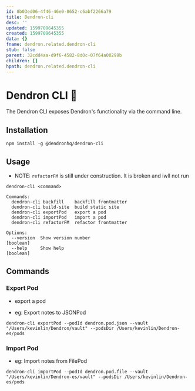 ```yaml
---
id: 8b03ed06-4f46-46e0-8652-c6abf2266a79
title: Dendron-cli
desc: ''
updated: 1599709645355
created: 1599709645355
data: {}
fname: dendron.related.dendron-cli
stub: false
parent: 32cdd4aa-d9f6-4582-8d0c-07f64a00299b
children: []
hpath: dendron.related.dendron-cli
---
```

# Dendron CLI 🚧

The Dendron CLI exposes Dendron's functionality via the command line. 

## Installation

```
npm install -g @dendronhq/dendron-cli
```

## Usage

- NOTE: `refactorFM` is still under construction. It is broken and iwll not run

```
dendron-cli <command>

Commands:
  dendron-cli backfill    backfill frontmatter
  dendron-cli build-site  build static site
  dendron-cli exportPod   export a pod
  dendron-cli importPod   import a pod
  dendron-cli refactorFM  refactor frontmatter 

Options:
  --version  Show version number                                       [boolean]
  --help     Show help                                                 [boolean]
```

## Commands

### Export Pod

- export a pod

- eg: Export notes to JSONPod

```
dendron-cli exportPod --podId dendron.pod.json --vault "/Users/kevinlin/Dendron/vault" --podsDir /Users/kevinlin/Dendron-es/pods
```

### Import Pod

- eg: Import notes from FilePod

```
dendron-cli importPod --podId dendron.pod.file --vault "/Users/kevinlin/Dendron-es/vault" --podsDir /Users/kevinlin/Dendron-es/pods
```
